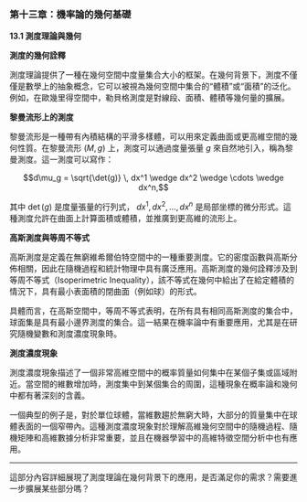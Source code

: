 ### 第十三章：機率論的幾何基礎

**13.1 測度理論與幾何**

**測度的幾何詮釋**

測度理論提供了一種在幾何空間中度量集合大小的框架。在幾何背景下，測度不僅僅是數學上的抽象概念，它可以被視為幾何空間中集合的“體積”或“面積”的泛化。例如，在歐幾里得空間中，勒貝格測度是對線段、面積、體積等幾何量的擴展。

**黎曼流形上的測度**

黎曼流形是一種帶有內積結構的平滑多樣體，可以用來定義曲面或更高維空間的幾何性質。在黎曼流形  $`(M, g)`$  上，測度可以通過度量張量  $`g`$  來自然地引入，稱為黎曼測度。這一測度可以寫作：


```math
d\mu_g = \sqrt{\det(g)} \, dx^1 \wedge dx^2 \wedge \cdots \wedge dx^n,
```

其中  $`\det(g)`$  是度量張量的行列式， $`dx^1, dx^2, \ldots, dx^n`$  是局部坐標的微分形式。這種測度允許在曲面上計算面積或體積，並推廣到更高維的流形上。

**高斯測度與等周不等式**

高斯測度是定義在無窮維希爾伯特空間中的一種重要測度。它的密度函數與高斯分佈相關，因此在隨機過程和統計物理中具有廣泛應用。高斯測度的幾何詮釋涉及到等周不等式（Isoperimetric Inequality），該不等式在幾何中給出了在給定體積的情況下，具有最小表面積的閉曲面（例如球）的形式。

具體而言，在高斯空間中，等周不等式表明，在所有具有相同高斯測度的集合中，球面集是具有最小邊界測度的集合。這一結果在機率論中有重要應用，尤其是在研究隨機變數和測度濃度現象時。

**測度濃度現象**

測度濃度現象描述了一個非常高維空間中的概率質量如何集中在某個子集或區域附近。當空間的維數增加時，測度集中到某個集合的周圍，這種現象在概率論和幾何中都有著深刻的含義。

一個典型的例子是，對於單位球體，當維數趨於無窮大時，大部分的質量集中在球體表面的一個窄帶內。這種測度濃度現象對於理解高維幾何空間中的隨機過程、隨機矩陣和高維數據分析非常重要，並且在機器學習中的高維特徵空間分析中也有應用。

---

這部分內容詳細展現了測度理論在幾何背景下的應用，是否滿足你的需求？需要進一步擴展某些部分嗎？